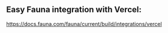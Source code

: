 ## Easy Fauna integration with Vercel:

https://docs.fauna.com/fauna/current/build/integrations/vercel
